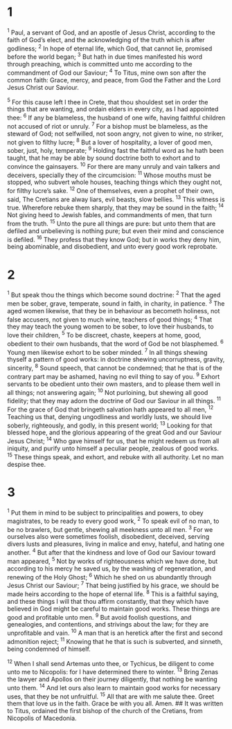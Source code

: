 # 1 
<sup class='bibleverse'>1</sup> Paul, a servant of God, and an apostle of Jesus Christ, according to the faith of God’s elect, and the acknowledging of the truth which is after godliness; <sup class='bibleverse'>2</sup> In hope of eternal life, which God, that cannot lie, promised before the world began; <sup class='bibleverse'>3</sup> But hath in due times manifested his word through preaching, which is committed unto me according to the commandment of God our Saviour; <sup class='bibleverse'>4</sup> To Titus, mine own son after the common faith: Grace, mercy, and peace, from God the Father and the Lord Jesus Christ our Saviour. 

<sup class='bibleverse'>5</sup> For this cause left I thee in Crete, that thou shouldest set in order the things that are wanting, and ordain elders in every city, as I had appointed thee: <sup class='bibleverse'>6</sup> If any be blameless, the husband of one wife, having faithful children not accused of riot or unruly. <sup class='bibleverse'>7</sup> For a bishop must be blameless, as the steward of God; not selfwilled, not soon angry, not given to wine, no striker, not given to filthy lucre; <sup class='bibleverse'>8</sup> But a lover of hospitality, a lover of good men, sober, just, holy, temperate; <sup class='bibleverse'>9</sup> Holding fast the faithful word as he hath been taught, that he may be able by sound doctrine both to exhort and to convince the gainsayers. <sup class='bibleverse'>10</sup> For there are many unruly and vain talkers and deceivers, specially they of the circumcision: <sup class='bibleverse'>11</sup> Whose mouths must be stopped, who subvert whole houses, teaching things which they ought not, for filthy lucre’s sake. <sup class='bibleverse'>12</sup> One of themselves, even a prophet of their own, said, The Cretians are alway liars, evil beasts, slow bellies. <sup class='bibleverse'>13</sup> This witness is true. Wherefore rebuke them sharply, that they may be sound in the faith; <sup class='bibleverse'>14</sup> Not giving heed to Jewish fables, and commandments of men, that turn from the truth. <sup class='bibleverse'>15</sup> Unto the pure all things are pure: but unto them that are defiled and unbelieving is nothing pure; but even their mind and conscience is defiled. <sup class='bibleverse'>16</sup> They profess that they know God; but in works they deny him, being abominable, and disobedient, and unto every good work reprobate. 

# 2 
<sup class='bibleverse'>1</sup> But speak thou the things which become sound doctrine: <sup class='bibleverse'>2</sup> That the aged men be sober, grave, temperate, sound in faith, in charity, in patience. <sup class='bibleverse'>3</sup> The aged women likewise, that they be in behaviour as becometh holiness, not false accusers, not given to much wine, teachers of good things; <sup class='bibleverse'>4</sup> That they may teach the young women to be sober, to love their husbands, to love their children, <sup class='bibleverse'>5</sup> To be discreet, chaste, keepers at home, good, obedient to their own husbands, that the word of God be not blasphemed. <sup class='bibleverse'>6</sup> Young men likewise exhort to be sober minded. <sup class='bibleverse'>7</sup> In all things shewing thyself a pattern of good works: in doctrine shewing uncorruptness, gravity, sincerity, <sup class='bibleverse'>8</sup> Sound speech, that cannot be condemned; that he that is of the contrary part may be ashamed, having no evil thing to say of you. <sup class='bibleverse'>9</sup> Exhort servants to be obedient unto their own masters, and to please them well in all things; not answering again; <sup class='bibleverse'>10</sup> Not purloining, but shewing all good fidelity; that they may adorn the doctrine of God our Saviour in all things. <sup class='bibleverse'>11</sup> For the grace of God that bringeth salvation hath appeared to all men, <sup class='bibleverse'>12</sup> Teaching us that, denying ungodliness and worldly lusts, we should live soberly, righteously, and godly, in this present world; <sup class='bibleverse'>13</sup> Looking for that blessed hope, and the glorious appearing of the great God and our Saviour Jesus Christ; <sup class='bibleverse'>14</sup> Who gave himself for us, that he might redeem us from all iniquity, and purify unto himself a peculiar people, zealous of good works. <sup class='bibleverse'>15</sup> These things speak, and exhort, and rebuke with all authority. Let no man despise thee. 

# 3 
<sup class='bibleverse'>1</sup> Put them in mind to be subject to principalities and powers, to obey magistrates, to be ready to every good work, <sup class='bibleverse'>2</sup> To speak evil of no man, to be no brawlers, but gentle, shewing all meekness unto all men. <sup class='bibleverse'>3</sup> For we ourselves also were sometimes foolish, disobedient, deceived, serving divers lusts and pleasures, living in malice and envy, hateful, and hating one another. <sup class='bibleverse'>4</sup> But after that the kindness and love of God our Saviour toward man appeared, <sup class='bibleverse'>5</sup> Not by works of righteousness which we have done, but according to his mercy he saved us, by the washing of regeneration, and renewing of the Holy Ghost; <sup class='bibleverse'>6</sup> Which he shed on us abundantly through Jesus Christ our Saviour; <sup class='bibleverse'>7</sup> That being justified by his grace, we should be made heirs according to the hope of eternal life. <sup class='bibleverse'>8</sup> This is a faithful saying, and these things I will that thou affirm constantly, that they which have believed in God might be careful to maintain good works. These things are good and profitable unto men. <sup class='bibleverse'>9</sup> But avoid foolish questions, and genealogies, and contentions, and strivings about the law; for they are unprofitable and vain. <sup class='bibleverse'>10</sup> A man that is an heretick after the first and second admonition reject; <sup class='bibleverse'>11</sup> Knowing that he that is such is subverted, and sinneth, being condemned of himself. 

<sup class='bibleverse'>12</sup> When I shall send Artemas unto thee, or Tychicus, be diligent to come unto me to Nicopolis: for I have determined there to winter. <sup class='bibleverse'>13</sup> Bring Zenas the lawyer and Apollos on their journey diligently, that nothing be wanting unto them. <sup class='bibleverse'>14</sup> And let ours also learn to maintain good works for necessary uses, that they be not unfruitful. <sup class='bibleverse'>15</sup> All that are with me salute thee. Greet them that love us in the faith. Grace be with you all. Amen. ## It was written to Titus, ordained the first bishop of the church of the Cretians, from Nicopolis of Macedonia.
